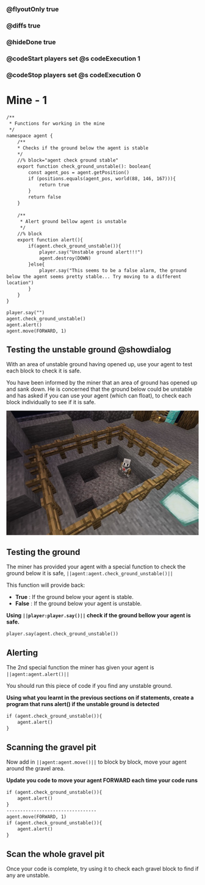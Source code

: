 ### @flyoutOnly true
### @diffs true
### @hideDone true
### @codeStart players set @s codeExecution 1
### @codeStop players set @s codeExecution 0

# Mine - 1 

```customts
/**
 * Functions for working in the mine
 */
namespace agent {
    /**
    * Checks if the ground below the agent is stable
    */
    //% block="agent check ground stable"
    export function check_ground_unstable(): boolean{
        const agent_pos = agent.getPosition()
        if (positions.equals(agent_pos, world(88, 146, 167))){
            return true
        }
        return false
    }

    /**
     * Alert ground bellow agent is unstable
     */
    //% block
    export function alert(){
        if(agent.check_ground_unstable()){
            player.say("Unstable ground alert!!!")
            agent.destroy(DOWN)
        }else{
            player.say("This seems to be a false alarm, the ground below the agent seems pretty stable... Try moving to a different location")
        }
    }
}
```

```ghost
player.say("")
agent.check_ground_unstable()
agent.alert()
agent.move(FORWARD, 1)
```

## Testing the unstable ground @showdialog

With an area of unstable ground having opened up, use your agent to test each block to check it is safe.

You have been informed by the miner that an area of ground has opened up and sank down. He is concerned that the ground below could be unstable and has asked if you can use your agent (which can float), to check each block individually to see if it is safe.

![Unstable ground](https://raw.githubusercontent.com/CausewayDigital/Minecraft-EE-MakeCode/refs/heads/master/tutorials/python-islands/island-2/mine/cover1.jpg)

## Testing the ground

The miner has provided your agent with a special function to check the ground below it is safe, ``||agent:agent.check_ground_unstable()||``

This function will provide back:

- **True**  : If the ground below your agent is stable.
- **False** : If the ground below your agent is unstable.

**Using ``||player:player.say()||`` check if the ground bellow your agent is safe.**
```spy
player.say(agent.check_ground_unstable())
```

## Alerting

The 2nd special function the miner has given your agent is ``||agent:agent.alert()||``

You should run this piece of code if you find any unstable ground.

**Using what you learnt in the previous sections on if statements, create a program that runs alert() if the unstable ground is detected**

```spy
if (agent.check_ground_unstable()){
    agent.alert()
}
```

## Scanning the gravel pit
Now add in ``||agent:agent.move()||`` to block by block, move your agent around the gravel area.

**Update you code to move your agent **FORWARD** each time your code runs**
```diffspy
if (agent.check_ground_unstable()){
    agent.alert()
}
---------------------------------
agent.move(FORWARD, 1)
if (agent.check_ground_unstable()){
    agent.alert()
}
```

## Scan the whole gravel pit
Once your code is complete, try using it to check each gravel block to find if any are unstable.
